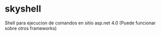 # skyshell
Shell para ejecucion de comandos en sitio asp.net 4.0 (Puede funcionar sobre otros frameworks)

